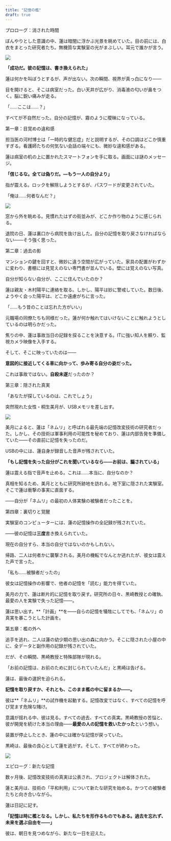 ```yaml
---
title: "記憶の檻"
draft: true
---
```


プロローグ：消された時間

ぼんやりとした意識の中、蓮は暗闇に浮かぶ光景を眺めていた。目の前には、白衣をまとった研究者たち。無機質な実験室の光がまぶしい。耳元で誰かが言う。

![](images/memory_rewrite_scene.png)

**「成功だ。彼の記憶は、書き換えられた」**

蓮は何かを叫ぼうとするが、声が出ない。次の瞬間、視界が真っ白になり——

目を開けると、そこは病室だった。白い天井が広がり、消毒液の匂いが鼻をつく。脳に鋭い痛みが走る。

「……ここは……？」

すべてが不自然だった。自分の記憶が、霧のように曖昧になっている。

第一章：目覚めの違和感

担当医の河村博士は「一時的な健忘症」だと説明するが、その口調はどこか慎重すぎる。看護師たちの何気ない会話の端々にも、微妙な違和感がある。

蓮は病室の机の上に置かれたスマートフォンを手に取る。画面には謎のメッセージ。

**「信じるな。全ては偽りだ。—もう一人の自分より」**

指が震える。ロックを解除しようとするが、パスワードが変更されていた。

「俺は……何者なんだ？」

![](images/DALL·E-2025-03-02-21.09.44-A-hospital-room-with-white-walls-and-a-cold-sterile-atmosphere.-Ren-the-protagonist-sits-on-the-bed-wearing-a-hospital-gown-holding-his-head-as-if.webp)

窓から外を眺める。見慣れたはずの街並みが、どこか作り物のように感じられる。

退院の日、蓮は裏口から病院を抜け出した。自分の記憶を取り戻さなければならない——そう強く思った。

第二章：過去の影

マンションの鍵を回すと、微妙に違う空間が広がっていた。家具の配置がわずかに変わり、書棚には見覚えのない専門書が並んでいる。壁には覚えのない写真。

自分が知らない自分が、ここに住んでいたのか？

蓮は親友・木村陽平に連絡を取る。しかし、陽平は妙に警戒していた。数日後、ようやく会った陽平は、どこか遠慮がちに言った。

「……もう昔のことは忘れた方がいい」

元職場の同僚たちも同様だった。蓮が何か触れてはいけないことに触れようとしているのは明らかだった。

焦りの中、蓮は事故当日の記録を探ることを決意する。ITに強い知人を頼り、監視カメラ映像を入手する。

そして、そこに映っていたのは——

**意図的に接近してくる車に向かって、歩み寄る自分の姿だった。**

これは事故ではない。**自殺未遂**だったのか？

第三章：隠された真実

「あなたが探しているのは、これでしょう」

突然現れた女性・桐生美月が、USBメモリを差し出す。

![](images/DALL·E-2025-03-02-21.09.46-A-dark-abandoned-underground-laboratory-with-broken-monitors-scattered-documents-and-flickering-lights.-Ren-and-a-mysterious-woman-Mizuki-stand-b.webp)

美月によると、蓮は「ネムリ」と呼ばれる最先端の記憶改変技術の研究者だった。しかし、その技術は軍事利用の可能性を秘めており、蓮は内部告発を準備していた——その直前に記憶を失ったのだ。

USBの中には、蓮自身が録音した音声が残されていた。

**「もし記憶を失った自分がこれを聞いているなら——お前は、騙されている」**

蓮は震える指で音声を止める。これは……本当に、自分なのか？

真相を知るため、美月とともに研究所跡地を訪れる。地下室に隠された実験室。そこで蓮は衝撃の事実に直面する。

——自分が「ネムリ」の最初の人体実験の被験者だったことを。

第四章：裏切りと覚醒

実験室のコンピューターには、蓮の記憶操作の全記録が残されていた。

——彼の記憶は**三度**書き換えられていた。

現在の自分すら、本当の自分ではないのかもしれない。

帰路、二人は何者かに襲撃される。美月の機転でなんとか逃れたが、彼女は震えた声で言った。

「私も……被験者だったの」

彼女は記憶操作の影響で、他者の記憶を「読む」能力を得ていた。

美月の力で、蓮は断片的に記憶を取り戻す。研究所の日々、黒崎教授との確執、最愛の人を実験で失った記憶——。

蓮は思い出す。\*\*「計画」\*\*を——自らの記憶を犠牲にしてでも、「ネムリ」の真実を暴こうとした計画を。

第五章：檻の外へ

追手を逃れ、二人は蓮の幼少期の思い出の森に向かう。そこに隠された小屋の中に、全データと副作用の記録が残されていた。

だが、その瞬間、黒崎教授と特殊部隊が現れる。

「お前の記憶は、お前のために封じられていたんだ」と黒崎は告げる。

蓮は、最後の選択を迫られる。

**記憶を取り戻すか、それとも、このまま檻の中に留まるか——。**

彼は\*\*「ネムリ」\*\*の試作機を起動する。記憶改変ではなく、すべての記憶を呼び覚ます危険な賭け。

意識が揺れる中、彼は見る。すべての過去、すべての真実。黒崎教授の苦悩と、彼が開発を続けた本当の理由——**最愛の人の記憶を救いたかった**という想い。

装置が停止したとき、蓮の中には確かな記憶が戻っていた。

黒崎は、最後の良心として蓮を逃がす。そして、すべてが終わった。

![](images/DALL·E-2025-03-02-21.09.49-A-beautiful-serene-sunrise-over-a-peaceful-countryside.-Ren-stands-on-a-hill-gazing-into-the-horizon-with-a-determined-yet-contemplative-expression.webp)

エピローグ：新たな記憶

数ヶ月後、記憶改変技術の真実は公表され、プロジェクトは解体された。

蓮と美月は、技術の「平和利用」について新たな研究を始める。かつての被験者たちと向き合いながら。

蓮は日記に記す。

**「記憶は時に檻となる。しかし、私たちを形作るものでもある。過去を忘れず、未来を選ぶ自由を——」**

彼は、朝日を見つめながら、新たな一日を迎えた。
